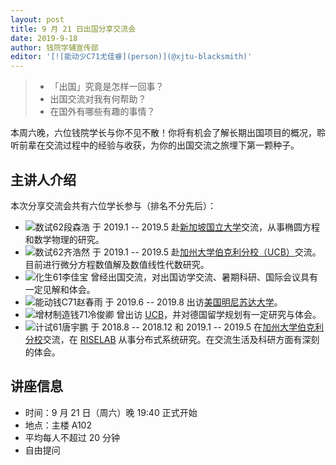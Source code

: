 ```yaml
---
layout: post
title: 9 月 21 日出国分享交流会
date: 2019-9-18
author: 钱院学辅宣传部
editor: '[![能动少C71尤佳睿](person)](@xjtu-blacksmith)'
---
```


> - 「出国」究竟是怎样一回事？
> - 出国交流对我有何帮助？
> - 在国外有哪些有趣的事情？

本周六晚，六位钱院学长与你不见不散！你将有机会了解长期出国项目的概况，聆听前辈在交流过程中的经验与收获，为你的出国交流之旅埋下第一颗种子。

## 主讲人介绍
本次分享交流会共有六位学长参与（排名不分先后）：

- ![数试62段森浩](person) 于 2019.1 -- 2019.5 赴<u>新加坡国立大学</u>交流，从事椭圆方程和数学物理的研究。
- ![数试62齐浩然](person) 于 2019.1 -- 2019.5 赴<u>加州大学伯克利分校（UCB）</u>交流。目前进行微分方程数值解及数值线性代数研究。
- ![化生61李佳宝](person) 曾经出国交流，对出国访学交流、暑期科研、国际会议具有一定见解和体会。
- ![能动钱C71赵春雨](person) 于 2019.6 -- 2019.8 出访<u>美国明尼苏达大学</u>。
- ![增材制造钱71冷俊卿](person) 曾出访 <u>UCB</u>，并对德国留学规划有一定研究与体会。
- ![计试61唐宇鹏](person) 于 2018.8 -- 2018.12 和 2019.1 -- 2019.5 在<u>加州大学伯克利分校</u>交流，在 <u>RISELAB</u> 从事分布式系统研究。在交流生活及科研方面有深刻的体会。

## 讲座信息
- 时间：9 月 21 日（周六）晚 19:40 正式开始
- 地点：主楼 A102
- 平均每人不超过 20 分钟
- 自由提问
